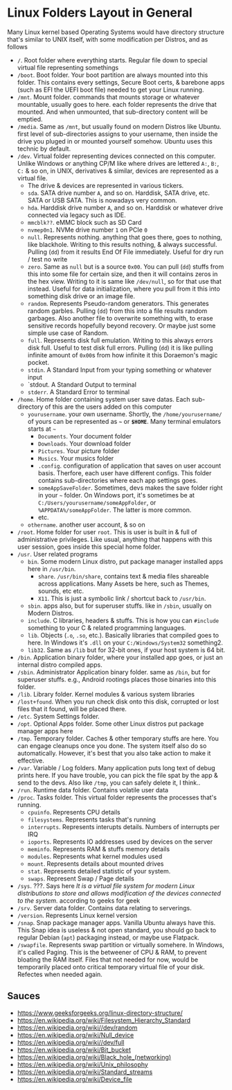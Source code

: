 # Linux Folders Layout in General

Many Linux kernel based Operating Systems would have directory structure that's similar to UNIX itself, with some modification per Distros, and as follows

- `/`. Root folder where everything starts. Regular file down to special virtual file representing somethings
- `/boot`. Boot folder. Your boot partition are always mounted into this folder. This contains every settings, Secure Boot certs, & barebone apps (such as EFI the UEFI boot file) needed to get your Linux running.
- `/mnt`. Mount folder. commands that mounts storage or whatever mountable, usually goes to here. each folder represents the drive that mounted. And when unmounted, that sub-directory content will be emptied.
- `/media`. Same as `/mnt`, but usually found on modern Distros like Ubuntu. first level of sub-directories assigns to your username, then inside the drive you pluged in or mounted yourself somehow. Ubuntu uses this technic by default.
- `/dev`. Virtual folder representing devices connected on this computer. Unlike Windows or anything CP/M like where drives are lettered `A:`, `B:`, `C:` & so on, in UNIX, derivatives & similar, devices are represented as a virtual file.
    - The drive & devices are represented in various tickers.
    - `sda`. SATA drive number `A`, and so on. Harddisk, SATA drive, etc. SATA or USB SATA. This is nowadays very common.
    - `hda`. Harddisk drive number `A`, and so on. Harddisk or whatever drive connected via legacy such as IDE.
    - `mmcblk??`. eMMC block such as SD Card
    - `nvmep0n1`. NVMe drive number `1` on PCIe `0`
    - `null`. Represents nothing. anything that goes there, goes to nothing, like blackhole. Writing to this results nothing, & always successful. Pulling (`dd`) from it results End Of File immediately. Useful for dry run / test no write
    - `zero`. Same as `null` but is a source `0x00`. You can pull (`dd`) stuffs from this into some file for certain size, and then it will contains zeros in the hex view. Writing to it is same like `/dev/null`, so for that use that instead. Useful for data initialization, where you pull from it this into something disk drive or an image file.
    - `random`. Represents Pseudo-random generators. This generates random garbles. Pulling (`dd`) from this into a file results random garbages. Also another file to overwrite something with, to erase sensitive records hopefully beyond recovery. Or maybe just some simple use case of Random.
    - `full`. Represents disk full emulation. Writing to this always errors disk full. Useful to test disk full errors. Pulling (`dd`) it is like pulling infinite amount of `0x00`s from how infinite it this Doraemon's magic pocket.
    - `stdin`. A Standard Input from your typing something or whatever input
    - `stdout. A Standard Output to terminal
    - `stderr`. A Standard Error to terminal
- `/home`. Home folder containing system user save datas. Each sub-directory of this are the users added on this computer
    - `yourusername`. your own username. Shortly, the `/home/yourusername/` of yours can be represented as **`~`** or **`$HOME`**. Many terminal emulators starts at `~`
        - `Documents`. Your document folder
        - `Downloads`. Your download folder
        - `Pictures`. Your picture folder
        - `Musics`. Your musics folder
        - `.config`. configuration of application that saves on user account basis. Therfore, each user have different configs. This folder contains sub-directories where each app settings goes.
        - `someAppSaveFolder`. Sometimes, devs makes the save folder right in  your `~` folder. On Windows port, it's sometimes be at `C:/Users/yourusername/someAppFolder`, or `%APPDATA%/someAppFolder`. The latter is more common.
        - etc.
    - `othername`. another user account, & so on
- `/root`. Home folder for user `root`. This is user is built in & full of administrative privileges. Like usual, anything that happens with this user session, goes inside this special home folder.
- `/usr`. User related programs
    - `bin`. Some modern Linux distro, put package manager installed apps here in `/usr/bin`.
        - `share`. `/usr/bin/share`, contains text & media files shareable across applications. Many Assets be here, such as Themes, sounds, etc etc.
        - `X11`. This is just a symbolic link / shortcut back to `/usr/bin`.
    - `sbin`. apps also, but for superuser stuffs. like in `/sbin`, usually on Modern Distros.
    - `include`. C libraries, headers & stuffs. This is how you can `#include` something to your C & related programming languages.
    - `lib`. Objects (`.o`, `.so`, etc.). Basically libraries that compiled goes to here. In Windows it's `.dll` on your `C:/Windows/System32` something2.
    - `lib32`. Same as `/lib` but for 32-bit ones, if your host system is 64 bit.
- `/bin`. Application binary folder, where your installed app goes, or just an internal distro compiled apps.
- `/sbin`. Administrator Application binary folder. same as `/bin`, but for superuser stuffs. e.g., Android rootings places those binaries into this folder.
- `/lib`. Library folder. Kernel modules & various system libraries
- `/lost+found`. When you run check disk onto this disk, corrupted or lost files that it found, will be placed there.
- `/etc`. System Settings folder.
- `/opt`. Optional Apps folder. Some other Linux distros put package manager apps here
- `/tmp`. Temporary folder. Caches & other temporary stuffs are here. You can engage cleanups once you done. The system itself also do so automatically. However, it's best that you also take action to make it effective.
- `/var`. Variable / Log folders. Many application puts long text of debug prints here. If you have trouble, you can pick the file spat by the app & send to the devs. Also like `/tmp`, you can safely delete it, I think..
- `/run`. Runtime data folder. Contains volatile user data
- `/proc`. Tasks folder. This virtual folder represents the processes that's running.
    - `cpuinfo`. Represents CPU details
    - `filesystems`. Represents tasks that's running
    - `interrupts`. Represents interupts details. Numbers of interrupts per IRQ
    - `ioports`. Represents IO addresses used by devices on the server
    - `meminfo`. Represents RAM & stuffs memory details
    - `modules`. Represents what kernel modules used
    - `mount`. Represents details about mounted drives
    - `stat`. Represents detailed statistic of your system.
    - `swaps`. Represent Swap / Page details
- `/sys`. ???. Says here *It is a virtual file system for modern Linux distributions to store and allows modification of the devices connected to the system.* according to geeks for geek
- `/srv`. Server data folder. Contains data relating to serverings.
- `/version`. Represents Linux kernel version
- `/snap`. Snap package manager apps. Vanilla Ubuntu always have this. This Snap idea is useless & not open standard, you should go back to regular Debian (`apt`) packaging instead, or maybe use Flatpack.
- `/swapfile`. Represents swap partition or virtually somehere. In Windows, it's called Paging. This is the betweener of CPU & RAM, to prevent bloating the RAM itself. Files that not needed for now, would be temporarily placed onto critical temporary virtual file of your disk. Refectes when needed again.

## Sauces

- https://www.geeksforgeeks.org/linux-directory-structure/
- https://en.wikipedia.org/wiki/Filesystem_Hierarchy_Standard
- https://en.wikipedia.org/wiki//dev/random
- https://en.wikipedia.org/wiki/Null_device
- https://en.wikipedia.org/wiki//dev/full
- https://en.wikipedia.org/wiki/Bit_bucket
- https://en.wikipedia.org/wiki/Black_hole_(networking)
- https://en.wikipedia.org/wiki/Unix_philosophy
- https://en.wikipedia.org/wiki/Standard_streams
- https://en.wikipedia.org/wiki/Device_file